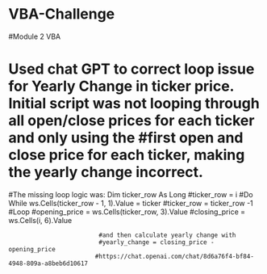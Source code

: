 # VBA-Challenge
#Module 2 VBA 
# Used chat GPT to correct loop issue for Yearly Change in ticker price.  Initial script was not looping through all open/close prices for each ticker and only using the #first open and close price for each ticker, making the yearly change incorrect.
#The missing loop logic was: Dim ticker_row As Long
                             #ticker_row = i
                             #Do While ws.Cells(ticker_row - 1, 1).Value = ticker
                             #ticker_row = ticker_row -1
                             #Loop
                             #opening_price = ws.Cells(ticker_row, 3).Value
                             #closing_price = ws.Cells(i, 6).Value
                             
                             #and then calculate yearly change with
                             #yearly_change = closing_price - opening_price
                            #https://chat.openai.com/chat/8d6a76f4-bf84-4948-809a-a8beb6d10617

